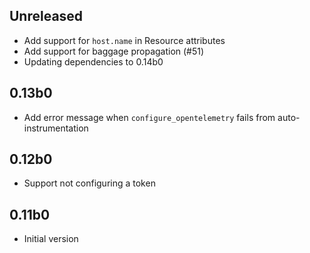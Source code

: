 ## Unreleased

- Add support for `host.name` in Resource attributes
- Add support for baggage propagation (#51)
- Updating dependencies to 0.14b0

## 0.13b0

- Add error message when `configure_opentelemetry` fails
  from auto-instrumentation

## 0.12b0

- Support not configuring a token

## 0.11b0

- Initial version
